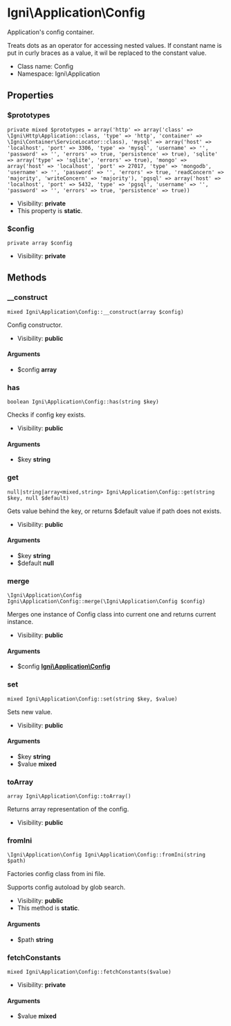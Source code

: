 Igni\Application\Config
===============

Application&#039;s config container.

Treats dots as an operator for accessing nested values.
If constant name is put in curly braces as a value, it wil be replaced
to the constant value.


* Class name: Config
* Namespace: Igni\Application





Properties
----------


### $prototypes

    private mixed $prototypes = array('http' => array('class' => \Igni\Http\Application::class, 'type' => 'http', 'container' => \Igni\Container\ServiceLocator::class), 'mysql' => array('host' => 'localhost', 'port' => 3306, 'type' => 'mysql', 'username' => '', 'password' => '', 'errors' => true, 'persistence' => true), 'sqlite' => array('type' => 'sqlite', 'errors' => true), 'mongo' => array('host' => 'localhost', 'port' => 27017, 'type' => 'mongodb', 'username' => '', 'password' => '', 'errors' => true, 'readConcern' => 'majority', 'writeConcern' => 'majority'), 'pgsql' => array('host' => 'localhost', 'port' => 5432, 'type' => 'pgsql', 'username' => '', 'password' => '', 'errors' => true, 'persistence' => true))





* Visibility: **private**
* This property is **static**.


### $config

    private array $config





* Visibility: **private**


Methods
-------


### __construct

    mixed Igni\Application\Config::__construct(array $config)

Config constructor.



* Visibility: **public**


#### Arguments
* $config **array**



### has

    boolean Igni\Application\Config::has(string $key)

Checks if config key exists.



* Visibility: **public**


#### Arguments
* $key **string**



### get

    null|string|array<mixed,string> Igni\Application\Config::get(string $key, null $default)

Gets value behind the key, or returns $default value if path does not exists.



* Visibility: **public**


#### Arguments
* $key **string**
* $default **null**



### merge

    \Igni\Application\Config Igni\Application\Config::merge(\Igni\Application\Config $config)

Merges one instance of Config class into current one and
returns current instance.



* Visibility: **public**


#### Arguments
* $config **[Igni\Application\Config](Igni-Application-Config.md)**



### set

    mixed Igni\Application\Config::set(string $key, $value)

Sets new value.



* Visibility: **public**


#### Arguments
* $key **string**
* $value **mixed**



### toArray

    array Igni\Application\Config::toArray()

Returns array representation of the config.



* Visibility: **public**




### fromIni

    \Igni\Application\Config Igni\Application\Config::fromIni(string $path)

Factories config class from ini file.

Supports config autoload by glob search.

* Visibility: **public**
* This method is **static**.


#### Arguments
* $path **string**



### fetchConstants

    mixed Igni\Application\Config::fetchConstants($value)





* Visibility: **private**


#### Arguments
* $value **mixed**


